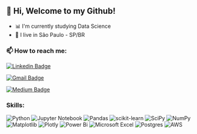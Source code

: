## 👋 Hi, Welcome to my Github!

- 📊 I'm currently studying Data Science
- 📍 I live in São Paulo - SP/BR

### 📫 How to reach me:

<a href="https://www.linkedin.com/in/rafael-porfirio-barros-2aa9a4104/" rel="nofollow"><img src="https://camo.githubusercontent.com/57b24e7ae3973f7c7b41313aeb5a3193b673eed50dd91e481800cbb43d4ad8ae/68747470733a2f2f696d672e736869656c64732e696f2f62616467652f2d4c696e6b6564496e2d626c75653f7374796c653d666c61742d737175617265266c6f676f3d4c696e6b6564696e266c6f676f436f6c6f723d7768697465266c696e6b3d68747470733a2f2f7777772e6c696e6b6564696e2e636f6d2f696e2f6b6172696e6e656372697374696e61706572656972612f2f" alt="Linkedin Badge" data-canonical-src="https://img.shields.io/badge/-LinkedIn-blue?style=flat-square&amp;logo=Linkedin&amp;logoColor=white&amp;link=https://www.linkedin.com/in/karinnecristinapereira//" style="max-width: 100%;"></a>

<a href="mailto:rafaporfirio.barros@gmail.com"><img src="https://camo.githubusercontent.com/462afe937548eebcf0b8c88a8210e71a85a11bdd78ec46c8221df21f52f9cdae/68747470733a2f2f696d672e736869656c64732e696f2f62616467652f2d476d61696c2d7265643f7374796c653d666c61742d737175617265266c6f676f3d476d61696c266c6f676f436f6c6f723d7768697465266c696e6b3d6b6172696e6e656372697374696e617065726569726140676d61696c2e636f6d" alt="Gmail Badge" data-canonical-src="https://img.shields.io/badge/-Gmail-red?style=flat-square&amp;logo=Gmail&amp;logoColor=white&amp;link=karinnecristinapereira@gmail.com" style="max-width: 100%;"></a>

<a href="https://medium.com/@rafaelporfirio" rel="nofollow"><img src="https://camo.githubusercontent.com/4aec51c49e6a0a71969f20568b1ceb4b82ea35ac77547fd6394e74f72a7ed7fc/68747470733a2f2f696d672e736869656c64732e696f2f62616467652f2d4d656469756d2d626c61636b3f7374796c653d666c61742d737175617265266c6f676f3d4d656469756d266c6f676f436f6c6f723d7768697465266c696e6b3d68747470733a2f2f6d656469756d2e636f6d2f404b6172696e6e654372697374696e61" alt="Medium Badge" data-canonical-src="https://img.shields.io/badge/-Medium-black?style=flat-square&amp;logo=Medium&amp;logoColor=white&amp;link=https://medium.com/@KarinneCristina" style="max-width: 100%;"></a>

### Skills:

![Python](https://img.shields.io/badge/python-3670A0?style=for-the-badge&logo=python&logoColor=ffdd54)
![Jupyter Notebook](https://img.shields.io/badge/jupyter-%23FA0F00.svg?style=for-the-badge&logo=jupyter&logoColor=white)
![Pandas](https://img.shields.io/badge/pandas-%23150458.svg?style=for-the-badge&logo=pandas&logoColor=white)
![scikit-learn](https://img.shields.io/badge/scikit--learn-%23F7931E.svg?style=for-the-badge&logo=scikit-learn&logoColor=white)
![SciPy](https://img.shields.io/badge/SciPy-%230C55A5.svg?style=for-the-badge&logo=scipy&logoColor=%white)
![NumPy](https://img.shields.io/badge/numpy-%23013243.svg?style=for-the-badge&logo=numpy&logoColor=white)
![Matplotlib](https://img.shields.io/badge/Matplotlib-%23ffffff.svg?style=for-the-badge&logo=Matplotlib&logoColor=black)
![Plotly](https://img.shields.io/badge/Plotly-%233F4F75.svg?style=for-the-badge&logo=plotly&logoColor=white)
![Power Bi](https://img.shields.io/badge/power_bi-F2C811?style=for-the-badge&logo=powerbi&logoColor=black)
![Microsoft Excel](https://img.shields.io/badge/Microsoft_Excel-217346?style=for-the-badge&logo=microsoft-excel&logoColor=white)
![Postgres](https://img.shields.io/badge/postgres-%23316192.svg?style=for-the-badge&logo=postgresql&logoColor=white)
![AWS](https://img.shields.io/badge/AWS-%23FF9900.svg?style=for-the-badge&logo=amazon-aws&logoColor=white)

